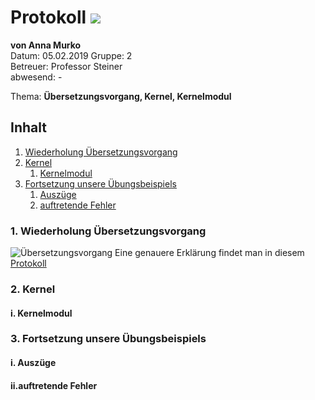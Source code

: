 # Protokoll ![](https://www.koerbler.com/neuigkeiten/wp-content/uploads/2013/03/htl-kaindorf.jpg)
**von Anna Murko**  
Datum: 05.02.2019
Gruppe: 2  
Betreuer: Professor Steiner  
abwesend: -
  
  Thema: **Übersetzungsvorgang, Kernel, Kernelmodul**  
  

## Inhalt 
1. [Wiederholung Übersetzungsvorgang](https://github.com/HTLMechatronics/m15-la1-sx/blob/muranm15/protokoll_g2_muranm15_2019_02_05.md#1-wiederholung-%C3%BCbersetzungsvorgang)     
1. [Kernel](https://github.com/HTLMechatronics/m15-la1-sx/blob/muranm15/protokoll_g2_muranm15_2019_02_05.md#2-kernel)  
    1. [Kernelmodul](https://github.com/HTLMechatronics/m15-la1-sx/blob/muranm15/protokoll_g2_muranm15_2019_02_05.md#i-kernelmodul)    
1. [Fortsetzung unsere Übungsbeispiels](https://github.com/HTLMechatronics/m15-la1-sx/blob/muranm15/protokoll_g2_muranm15_2019_02_05.md#3-fortsetzung-unsere-%C3%BCbungsbeispiels)  
    1. [Auszüge](https://github.com/HTLMechatronics/m15-la1-sx/blob/muranm15/protokoll_g2_muranm15_2019_02_05.md#i-ausz%C3%BCge)  
    1. [auftretende Fehler](https://github.com/HTLMechatronics/m15-la1-sx/blob/muranm15/protokoll_g2_muranm15_2019_02_05.md#iiauftretende-fehler)  

###  1. Wiederholung Übersetzungsvorgang  
![Übersetzungsvorgang](https://raw.githubusercontent.com/HTLMechatronics/m15-la1-sx/muranm15/Unbenannt.GIF)
Eine genauere Erklärung findet man in diesem [Protokoll](https://github.com/HTLMechatronics/m15-la1-sx/blob/muranm15/protokoll_g2_muranm15_2018-01-29.md)
###  2. Kernel  
#### i. Kernelmodul  
###  3. Fortsetzung unsere Übungsbeispiels  
#### i. Auszüge  
#### ii.auftretende Fehler  
